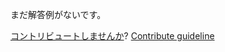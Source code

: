 
まだ解答例がないです。

[コントリビュートしませんか](https://github.com/BFEdev/BFE.dev-solutions/blob/main/question/what-is-single-sign-on-how-to-implement-it_ja.md)?  [Contribute guideline](https://github.com/BFEdev/BFE.dev-solutions#how-to-contribute)
